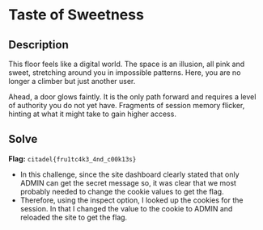 # Taste of Sweetness

## Description
This floor feels like a digital world. The space is an illusion, all pink and sweet, stretching around you in impossible patterns. Here, you are no longer a climber but just another user.

Ahead, a door glows faintly. It is the only path forward and requires a level of authority you do not yet have. Fragments of session memory flicker, hinting at what it might take to gain higher access.

## Solve
**Flag:** `citadel{fru1tc4k3_4nd_c00k13s}`

- In this challenge, since the site dashboard clearly stated that only ADMIN can get the secret message so, it was clear that we most probably needed to change the cookie values to get the flag.
- Therefore, using the inspect option, I looked up the cookies for the session. In that I changed the value to the cookie to ADMIN and reloaded the site to get the flag.